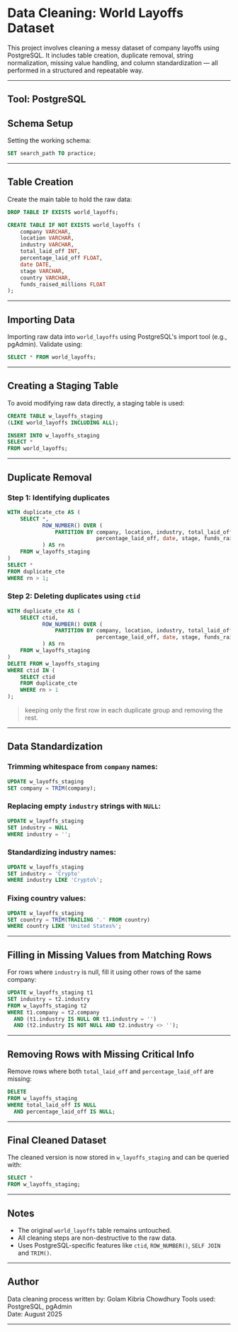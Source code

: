 
# Data Cleaning: World Layoffs Dataset

This project involves cleaning a messy dataset of company layoffs using PostgreSQL. It includes table creation, duplicate removal, string normalization, missing value handling, and column standardization — all performed in a structured and repeatable way.

---

## Tool: PostgreSQL

## Schema Setup

Setting the working schema:

```sql
SET search_path TO practice;
```

---

## Table Creation

Create the main table to hold the raw data:

```sql
DROP TABLE IF EXISTS world_layoffs;

CREATE TABLE IF NOT EXISTS world_layoffs (
    company VARCHAR,	
    location VARCHAR,
    industry VARCHAR,
    total_laid_off INT,
    percentage_laid_off FLOAT,
    date DATE,
    stage VARCHAR,
    country VARCHAR,
    funds_raised_millions FLOAT
);
```

---

## Importing Data

Importing raw data into `world_layoffs` using PostgreSQL's import tool (e.g., pgAdmin). Validate using:

```sql
SELECT * FROM world_layoffs;
```

---

## Creating a Staging Table

To avoid modifying raw data directly, a staging table is used:

```sql
CREATE TABLE w_layoffs_staging
(LIKE world_layoffs INCLUDING ALL);

INSERT INTO w_layoffs_staging
SELECT *
FROM world_layoffs;
```

---

## Duplicate Removal

### Step 1: Identifying duplicates

```sql
WITH duplicate_cte AS (
    SELECT *,
           ROW_NUMBER() OVER (
               PARTITION BY company, location, industry, total_laid_off,
                            percentage_laid_off, date, stage, funds_raised_millions
           ) AS rn
    FROM w_layoffs_staging
)
SELECT *
FROM duplicate_cte
WHERE rn > 1;
```

### Step 2: Deleting duplicates using `ctid`

```sql
WITH duplicate_cte AS (
    SELECT ctid,
           ROW_NUMBER() OVER (
               PARTITION BY company, location, industry, total_laid_off,
                            percentage_laid_off, date, stage, funds_raised_millions
           ) AS rn
    FROM w_layoffs_staging
)
DELETE FROM w_layoffs_staging
WHERE ctid IN (
    SELECT ctid
    FROM duplicate_cte
    WHERE rn > 1
);
```

> keeping only the first row in each duplicate group and removing the rest.

---

## Data Standardization

### Trimming whitespace from `company` names:

```sql
UPDATE w_layoffs_staging
SET company = TRIM(company);
```

### Replacing empty `industry` strings with `NULL`:

```sql
UPDATE w_layoffs_staging
SET industry = NULL
WHERE industry = '';
```

### Standardizing industry names:

```sql
UPDATE w_layoffs_staging
SET industry = 'Crypto'
WHERE industry LIKE 'Crypto%';
```

### Fixing country values:

```sql
UPDATE w_layoffs_staging
SET country = TRIM(TRAILING '.' FROM country)
WHERE country LIKE 'United States%';
```

---

## Filling in Missing Values from Matching Rows

For rows where `industry` is null, fill it using other rows of the same company:

```sql
UPDATE w_layoffs_staging t1
SET industry = t2.industry
FROM w_layoffs_staging t2
WHERE t1.company = t2.company
  AND (t1.industry IS NULL OR t1.industry = '')
  AND (t2.industry IS NOT NULL AND t2.industry <> '');
```

---

## Removing Rows with Missing Critical Info

Remove rows where both `total_laid_off` and `percentage_laid_off` are missing:

```sql
DELETE
FROM w_layoffs_staging
WHERE total_laid_off IS NULL
  AND percentage_laid_off IS NULL;
```

---

## Final Cleaned Dataset

The cleaned version is now stored in `w_layoffs_staging` and can be queried with:

```sql
SELECT * 
FROM w_layoffs_staging;
```

---

## Notes

- The original `world_layoffs` table remains untouched.
- All cleaning steps are non-destructive to the raw data.
- Uses PostgreSQL-specific features like `ctid`, `ROW_NUMBER()`, `SELF JOIN` and `TRIM()`.

---

## Author

Data cleaning process written by: Golam Kibria Chowdhury 
Tools used: PostgreSQL, pgAdmin  
Date: August 2025

---

